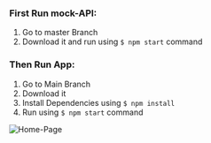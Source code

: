 ### First Run mock-API:
  1. Go to master Branch
  2. Download it and run using `$ npm start` command
  
### Then Run App:
  1. Go to Main Branch
  2. Download it 
  3. Install Dependencies using `$ npm install` 
  4. Run using `$ npm start` command

![Home-Page](https://drive.google.com/file/d/1cLturq1UFGBPkLODVLqAK5Fr6Yf8kmzs/view?usp=sharing)
